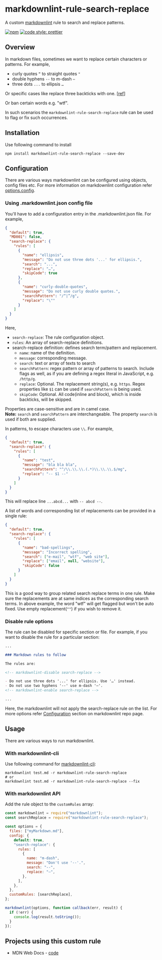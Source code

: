 # markdownlint-rule-search-replace

A custom [markdownlint](https://github.com/DavidAnson/markdownlint) rule to search and replace patterns.

[![npm](https://img.shields.io/npm/v/markdownlint-rule-search-replace)](https://www.npmjs.com/package/markdownlint-rule-search-replace)
[![code style: prettier](https://img.shields.io/badge/code_style-prettier-ff69b4.svg?style=flat-square)](https://github.com/prettier/prettier)

## Overview

In markdown files, sometimes we want to replace certain characters or patterns.
For example,

- curly quotes `“` to straight quotes `"`
- double hyphens `--` to m-dash `—`
- three dots `...` to ellipsis `…`

Or specific cases like replace three backticks with one. [[ref](https://github.com/DavidAnson/markdownlint/issues/411)]

Or ban certain words e.g. "wtf".

In such scenarios the `markdownlint-rule-search-replace` rule can be used to flag or fix such occurrences.

## Installation

Use following command to install

```shell
npm install markdownlint-rule-search-replace --save-dev
```

## Configuration

There are various ways markdownlint can be configured using objects, config files etc. For more information on markdownlint configuration refer [options.config](https://github.com/DavidAnson/markdownlint#optionsconfig).

### Using .markdownlint.json config file

You'll have to add a configuration entry in the .markdownlint.json file.
For example,

```json
{
  "default": true,
  "MD001": false,
  "search-replace": {
    "rules": [
      {
        "name": "ellipsis",
        "message": "Do not use three dots '...' for ellipsis.",
        "search": "...",
        "replace": "…",
        "skipCode": true
      },
      {
        "name": "curly-double-quotes",
        "message": "Do not use curly double quotes.",
        "searchPattern": "/“|”/g",
        "replace": "\""
      }
    ]
  }
}
```

Here,

- `search-replace`: The rule configuration object.
- `rules`: An array of search-replace definitions.
- search-replace definition: defines search term/pattern and replacement.
  - `name`: name of the definition.
  - `message`: corresponding message.
  - `search`: text or array of texts to search
  - `searchPattern`: regex pattern or array of patterns to search. Include flags as well, as if you are defining a regex literal in JavaScript, e.g. `/http/g`.
  - `replace`: Optional. The replacement string(s), e.g. `https`. Regex properties like `$1` can be used if `searchPattern` is being used.
  - `skipCode`: Optional. All code(inline and block), which is inside backticks, will be skipped.

Properties are case-sensitive and are in camel case.\
**Note:** `search` and `searchPattern` are interchangeable. The property `search` is used if both are supplied.

In patterns, to escape characters use `\\`. For example,

```json
{
  "default": true,
  "search-replace": {
    "rules": [
      {
        "name": "test",
        "message": "bla bla bla",
        "searchPattern": "^/\\.\\.\\.(.*)\\.\\.\\.$/mg",
        "replace": "-- $1 --"
      }
    ]
  }
}
```

This will replace line `...abcd...` with `-- abcd --`.

A list of words and corresponding list of replacements can be provided in a single rule:

```json
{
  "default": true,
  "search-replace": {
    "rules": [
      {
        "name": "bad-spellings",
        "message": "Incorrect spelling",
        "search": ["e-mail", "wtf", "web site"],
        "replace": ["email", null, "website"],
        "skipCode": false
      }
    ]
  }
}
```

This is a good way to group related search replace terms in one rule. Make sure the replacements are at same indices as the corresponding search terms. In above example, the word "wtf" will get flagged but won't be auto fixed. Use empty replacement(`""`) if you wish to remove it.

### Disable rule options

The rule can be disabled for specific section or file. For example, if you want to disable the rule for a particular section:

```md
...

### Markdown rules to follow

The rules are:

<!-- markdownlint-disable search-replace -->

- Do not use three dots '...' for ellipsis. Use '…' instead.
- Do not use two hyphens '--' use m-dash '—'.
<!-- markdownlint-enable search-replace -->

...
```

Here, the markdownlint will not apply the search-replace rule on the list.
For more options refer [Configuration](https://github.com/DavidAnson/markdownlint#configuration) section on markdownlint repo page.

## Usage

There are various ways to run markdownlint.

### With markdownlint-cli

Use following command for [markdownlint-cli](https://github.com/igorshubovych/markdownlint-cli):

```shell
markdownlint test.md -r markdownlint-rule-search-replace
# or
markdownlint test.md -r markdownlint-rule-search-replace --fix
```

### With markdownlint API

Add the rule object to the `customRules` array:

```js
const markdownlint = require("markdownlint");
const searchReplace = require("markdownlint-rule-search-replace");

const options = {
  files: ["myMarkdown.md"],
  config: {
    default: true,
    "search-replace": {
      rules: [
        {
          name: "m-dash",
          message: "Don't use '--'.",
          search: "--",
          replace: "—",
        },
      ],
    },
  },
  customRules: [searchReplace],
};

markdownlint(options, function callback(err, result) {
  if (!err) {
    console.log(result.toString());
  }
});
```

## Projects using this custom rule

- MDN Web Docs - [code](https://github.com/mdn/content/blob/main/.markdownlint-cli2.jsonc#L125)
